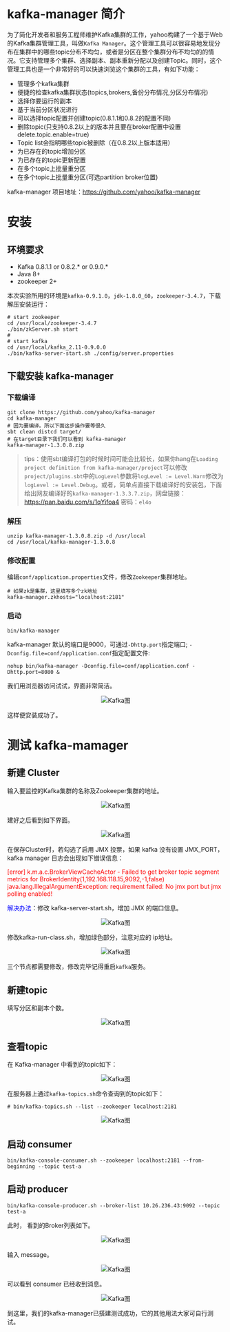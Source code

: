 # kafka-manager 简介
为了简化开发者和服务工程师维护Kafka集群的工作，yahoo构建了一个基于Web的Kafka集群管理工具，叫做`Kafka Manager`。这个管理工具可以很容易地发现分布在集群中的哪些topic分布不均匀，或者是分区在整个集群分布不均匀的的情况。它支持管理多个集群、选择副本、副本重新分配以及创建Topic。同时，这个管理工具也是一个非常好的可以快速浏览这个集群的工具，有如下功能：

- 管理多个kafka集群
- 便捷的检查kafka集群状态(topics,brokers,备份分布情况,分区分布情况)
- 选择你要运行的副本
- 基于当前分区状况进行
- 可以选择topic配置并创建topic(0.8.1.1和0.8.2的配置不同)
- 删除topic(只支持0.8.2以上的版本并且要在broker配置中设置delete.topic.enable=true)
- Topic list会指明哪些topic被删除（在0.8.2以上版本适用）
- 为已存在的topic增加分区
- 为已存在的topic更新配置
- 在多个topic上批量重分区
- 在多个topic上批量重分区(可选partition broker位置)

kafka-manager 项目地址：https://github.com/yahoo/kafka-manager

# 安装
## 环境要求

- Kafka 0.8.1.1 or 0.8.2.* or 0.9.0.*
- Java 8+
- zookeeper 2+

本次实验所用的环境是`kafka-0.9.1.0`，`jdk-1.8.0_60`，`zookeeper-3.4.7`，下载解压安装运行：

	# start zookeeper
	cd /usr/local/zookeeper-3.4.7
	./bin/zkServer.sh start
	#
	# start kafka
	cd /usr/local/kafka_2.11-0.9.0.0
	./bin/kafka-server-start.sh ./config/server.properties

## 下载安装 kafka-manager
### 下载编译

	git clone https://github.com/yahoo/kafka-manager
	cd kafka-manager
	# 因为要编译。所以下面这步操作要等很久
	sbt clean distcd target/ 
	# 在target目录下我们可以看到 kafka-manager
	kafka-manager-1.3.0.8.zip

> tips：使用sbt编译打包的时候时间可能会比较长，如果你hang在`Loading project definition from kafka-manager/project`可以修改`project/plugins.sbt`中的`LogLevel`参数将`logLevel := Level.Warn`修改为`logLevel := Level.Debug`。或者，简单点直接下载编译好的安装包，下面给出网友编译好的`kafka-manager-1.3.3.7.zip`，网盘链接：<https://pan.baidu.com/s/1qYifoa4> 密码：`el4o`

### 解压

	unzip kafka-manager-1.3.0.8.zip -d /usr/local
	cd /usr/local/kafka-manager-1.3.0.8

### 修改配置
编辑`conf/application.properties`文件，修改`Zookeeper`集群地址。

	# 如果zk是集群，这里填写多个zk地址
	kafka-manager.zkhosts="localhost:2181"

### 启动

	bin/kafka-manager

kafka-manager 默认的端口是9000，可通过`-Dhttp.port`指定端口; `-Dconfig.file=conf/application.conf`指定配置文件:

	nohup bin/kafka-manager -Dconfig.file=conf/application.conf -Dhttp.port=8080 &

我们用浏览器访问试试，界面非常简洁。
<div align=center>

![Kafka图](./imgs/16.png "Kafka示意图")
<div align=left>

这样便安装成功了。

# 测试 kafka-mamager
## 新建 Cluster
输入要监控的Kafka集群的名称及Zookeeper集群的地址。
<div align=center>

![Kafka图](./imgs/17.png "Kafka示意图")
<div align=left>

建好之后看到如下界面。
<div align=center>

![Kafka图](./imgs/18.png "Kafka示意图")
<div align=left>

在保存Cluster时，若勾选了启用 JMX 投票，如果 kafka 没有设置 JMX_PORT， kafka manager 日志会出现如下错误信息：

<font color=red>[error] k.m.a.c.BrokerViewCacheActor - Failed to get broker topic segment metrics for BrokerIdentity(1,192.168.118.15,9092,-1,false)
java.lang.IllegalArgumentException: requirement failed: No jmx port but jmx polling enabled!</font>

<font color=blue>解决办法</font>：修改 kafka-server-start.sh，增加 JMX 的端口信息。
<div align=center>

![Kafka图](./imgs/22.png "Kafka示意图")
<div align=left>

修改kafka-run-class.sh，增加绿色部分，注意对应的 ip地址。
<div align=center>

![Kafka图](./imgs/23.png "Kafka示意图")
<div align=left>

三个节点都需要修改，修改完毕记得重启`kafka`服务。

## 新建topic
填写分区和副本个数。
<div align=center>

![Kafka图](./imgs/19.png "Kafka示意图")
<div align=left>

## 查看topic
在 Kafka-manager 中看到的topic如下：
<div align=center>

![Kafka图](./imgs/20.png "Kafka示意图")
<div align=left>

在服务器上通过`kafka-topics.sh`命令查询到的topic如下：

	# bin/kafka-topics.sh --list --zookeeper localhost:2181

<div align=center>

![Kafka图](./imgs/26.png "Kafka示意图")
<div align=left>

## 启动 consumer

	bin/kafka-console-consumer.sh --zookeeper localhost:2181 --from-beginning --topic test-a

## 启动 producer

	bin/kafka-console-producer.sh --broker-list 10.26.236.43:9092 --topic test-a

此时， 看到的Broker列表如下。
<div align=center>

![Kafka图](./imgs/21.png "Kafka示意图")
<div align=left>

输入 message。
<div align=center>

![Kafka图](./imgs/24.png "Kafka示意图")
<div align=left>

可以看到 consumer 已经收到消息。
<div align=center>

![Kafka图](./imgs/25.png "Kafka示意图")
<div align=left>


到这里，我们的kafka-manager已搭建测试成功，它的其他用法大家可自行测试。
